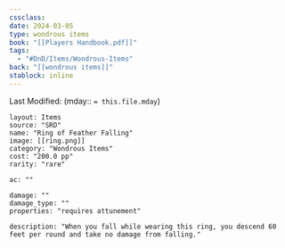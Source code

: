 ```yaml
---
cssclass: 
date: 2024-03-05
type: wondrous items
book: "[[Players Handbook.pdf]]"
tags:
  - "#DnD/Items/Wondrous-Items"
back: "[[wondrous items]]"
stablock: inline
---
```

Last Modified: (mday:: `= this.file.mday`)


```statblock
layout: Items
source: "SRD"
name: "Ring of Feather Falling"
image: [[ring.png]]
category: "Wondrous Items"
cost: "200.0 pp"
rarity: "rare"

ac: ""

damage: ""
damage_type: ""
properties: "requires attunement"

description: "When you fall while wearing this ring, you descend 60 feet per round and take no damage from falling."
```